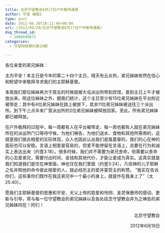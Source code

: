 ```yaml
---
title: 北京守望教会6月17日户外敬拜通报
author: 守望 编辑1
type: post
date: 2012-06-20T10:11:46+00:00
url: /2012/06/20/北京守望教会6月17日户外敬拜通报/
dsq_thread_id:
  - 1806690071
categories:
  - 守望网络期刊第29期

---
```

<!--more-->

各位亲爱的弟兄姊妹：

主内平安！本主日是今年的第二十四个主日，晴天有云炎热，弟兄姊妹依然在信心和盼望中来敬拜寻求我们的主耶稣基督。

本周我们那位姊妹再次于周五的时候就被大屯派出所带到宾馆，直到主日上午才被放出来。除这位姊妹之外，据我们统计，这个主日至少有15位弟兄姊妹在平台附近被带走；其中有4位弟兄姊妹在路上被放下，其余11位弟兄姊妹被送往三个派出所。到下午三点半来广营派出所的2位弟兄姊妹被释放回家。至此，所有弟兄姊妹都已被释放。

在户外敬拜的过程中，每一周都有人在平台被带走，每一周也都有人就在弟兄姊妹所在的派出所门口等待守候，为他们祷告，为他们送水、食物和其他所需用的，这就是我们彼此相爱的实际体现，众人也因此认出我们是属基督的，我们的心在神的面前也可以安稳。言语上相爱是容易的，但爱不能停留在言语上，总要在行为和诚实上表达出来（约壹3:18）。很多时候，我们并不需要为弟兄舍命，但需要以舍命的心去爱弟兄，需要付出时间、金钱和其他代价，才能让爱成为真实。这真实就是我们知道我们是住在神里面，神也住在我们里面（约壹3:24）。凡信神的儿子耶稣之名并照他的命令彼此相爱的人，就必经历主的爱并蒙受主的称赞。 “我实在告诉你们，这些事你们既作在我这弟兄中一个最小的身上，就是作在我身上了”（太25:40）。

愿我们主耶稣基督的恩惠和平安、天父上帝的慈爱和怜悯、圣灵保惠师的感动、更新与引导，常与每一位守望教会的弟兄姊妹以及各处挂念守望教会并为之祷告的弟兄姊妹同在！阿们！

<p style="text-align: right;" align="center">
                        北京守望教会
</p>

<p style="text-align: right;" align="center">
                             2012年6月19日
</p>

&nbsp;